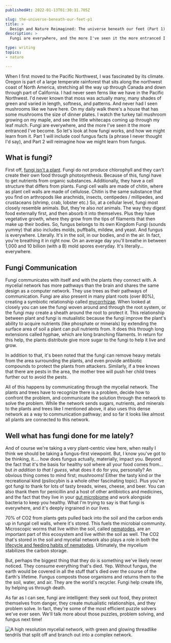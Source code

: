 ```yaml
---
publishedAt: 2022-01-13T01:30:31.705Z

slug: the-universe-beneath-our-feet-p1
title: >
  Design and Nature Reimagined: The universe beneath our feet (Part 1)
description: >
  Fungi are everywhere, and the more I've seen it the more entranced I've become. So let's look at how fungi works, and how we might learn from it. Part 1 will include cool fungus facts (a phrase I never thought I'd say), and Part 2 will reimagine how we might learn from fungus.

type: writing
topics:
- nature

---
```


When I first moved to the Pacific Northwest, I was fascinated by its climate. Oregon is part of a large temperate rainforest that sits along the northwest coast of North America, stretching all the way up through Canada and down through part of California. I had never seen ferns like we have in the Pacific Northwest. I'd never known that moss was actually many, many shades of green and varied in length, softness, and patterns. And never had I seen mushrooms like we have here. On my daily walk there's a house that has some mushrooms the size of dinner plates. I watch the turkey tail mushroom growing on my maple, and see the little whitecaps coming up through my leaf mulch. Fungi are everywhere, and the more I've seen it the more entranced I've become. So let's look at how fungi works, and how we might learn from it. Part 1 will include cool fungus facts (a phrase I never thought I'd say), and Part 2 will reimagine how we might learn from fungus.

## What is fungi?

First off, [fungi isn't a plant](https://asm.org/Articles/2021/January/Three-Reasons-Fungi-Are-Not-Plants). Fungi do not produce chlorophyll and they can't create their own food through photosynthesis. Because of this, fungi have to get nutrients from organic substances. Additionally, they have a cell structure that differs from plants. Fungi cell walls are made of chitin, where as plant cell walls are made of cellulose. Chitin is the same substance that you find on arthropods like arachnids, insects, centipedes / millipedes, and crustaceans (shrimp, crab, lobster etc.) So, at a cellular level, fungi most closely resemble animals. But, they're also _not_ animals. The way they digest food externally first, and then absorb it into themselves. Plus they have vegetative growth, where they grow from the tips of filaments that then make up their bodies. So, fungus belongs to its own Kingdom Fungi (sounds yummy) that also includes molds, puffballs, mildew, and yeast. And fungus is everywhere. Literally. It's in the soil, in our bodies, and in the air. In fact, you're breathing it in right now. On an average day you'll breathe in between 1,000 and 10 billion (with a B) mold spores everyday. It's literally... everywhere.

## Fungi Communication

Fungi communicates with itself and with the plants they connect with. A mycelial network has more pathways than the brain and shares the same design as a computer network. They use trees as their pathways of communication. Fungi are also present in many plant roots (over 80%), creating a symbiotic relationship called [mycorrhizae](https://bio.libretexts.org/Bookshelves/Introductory_and_General_Biology/Book%3A_General_Biology_(Boundless)/31%3A_Soil_and_Plant_Nutrition/31.3%3A__Nutritional_Adaptations_of_Plants/31.3B%3A_Mycorrhizae%3A_The_Symbiotic_Relationship_between_Fungi_and_Roots). When looked at closely you can see the fungi woven around and through the root system, or the fungi may create a sheath around the root to protect it. This relationship between plant and fungi is mutualistic because the fungi improve the plant's ability to acquire nutrients (like phosphate or minerals) by extending the surface area of soil a plant can pull nutrients from. It does this through long extensions called hyphae, which are long branching filaments. In return for this help, the plants distribute give more sugar to the fungi to help it live and grow.

In addition to that, it's been noted that the fungi can remove heavy metals from the area surrounding the plants, and even provide antibiotic compounds to protect the plants from attackers. Similarly, if a tree knows that there are pests in the area, the mother tree will push her child trees further out to avoid the pests.

All of this happens by communicating through the mycelial network. The plants and trees have to recognize there is a problem, decide how to confront the problem, and communicate the solution through the network to solve the problem. While the network sends sugars, nutrients, and minerals to the plants and trees like I mentioned above, it also uses this dense network as a way to communication pathway; and so far it looks like almost all plants are connected to this network.

## Well what has fungi done for me lately?

And of course we're taking a very plant-centric view here, when really I think we should be taking a fungus-first viewpoint. But, I know you've got to be thinking, it.... how does fungus actually, materially, impact you. Beyond the fact that it's the basis for healthy soil where all your food comes from... but _in addition to that I guess_, what does it do for you, personally? An obvious thing comes to mind first; mushrooms! Either the tasty kind or the recreational kind (psilocybin is a whole other fascinating topic). Plus you've got fungi to thank for lots of tasty breads, wines, cheese, and beer. You can also thank them for penicillin and a host of other antibiotics and medicines, and the fact that they live in your [gut microbiome](https://www.nature.com/articles/s41467-020-16431-1) and work alongside bacteria to keep you healthy. What I'm trying to say is that fungi is everywhere, and it's deeply ingrained in our lives.

70% of CO2 from plants gets pulled back into the soil and the carbon ends up in fungal cell walls, where it's stored. This fuels the microbial community. Microscopic worms that live within the soil, called [nematodes](https://www.nrcs.usda.gov/wps/portal/nrcs/detailfull/soils/health/biology/?cid=nrcs142p2_053866), are an important part of this ecosystem and live within the soil as well. The CO2 that's stored in the soil and mycelial network also plays a role in both the [lifecycle and feeding habits of nematodes](https://www.cambridge.org/core/services/aop-cambridge-core/content/view/E47CD261BBEEF50E1C4337C005BFED07/S0031182019001422a.pdf/role_of_carbon_dioxide_in_nematode_behavior_and_physiology.pdf). Ultimately, the mycelium stabilizes the carbon storage.

But, perhaps the biggest thing that they do is something we've likely never noticed. They consume everything that's died. Yep. Without fungus, the earth would be covered in all the stuff that's died over the course of the Earth's lifetime. Fungus composts those organisms and returns them to the the soil, water, and air. They are the world's recycler. Fungi help create life, by helping us through death.

As far as I can see, fungi are intelligent: they seek out food, they protect themselves from danger, they create mutualistic relationships, and they problem solve. In fact, they're some of the most efficient puzzle solvers we've ever seen. We'll talk more about those puzzles, problem solving, and fungus next time!

![A high resolution mycelial network, with green and glowing threadlike tendrils that split off and branch out into a complex network.](https://cdn.sanity.io/images/xq50spjj/production/1174bef733fa47e6982f61e00aea1b21c66919de-1390x778.jpg)